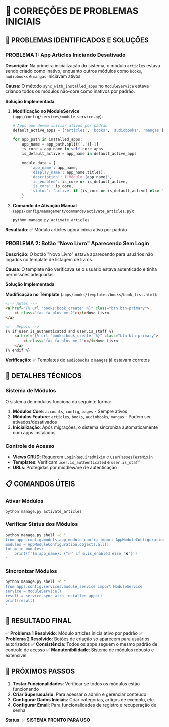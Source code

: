 # 🔧 **CORREÇÕES DE PROBLEMAS INICIAIS**

## 🎯 **PROBLEMAS IDENTIFICADOS E SOLUÇÕES**

### **PROBLEMA 1: App Articles Iniciando Desativado**

**Descrição**: Na primeira inicialização do sistema, o módulo `articles` estava sendo criado como inativo, enquanto outros módulos como `books`, `audiobooks` e `mangas` iniciavam ativos.

**Causa**: O método `sync_with_installed_apps` no `ModuleService` estava criando todos os módulos não-core como inativos por padrão.

**Solução Implementada**:

1. **Modificação no ModuleService** (`apps/config/services/module_service.py`):
   ```python
   # Apps que devem iniciar ativos por padrão
   default_active_apps = ['articles', 'books', 'audiobooks', 'mangas']
   
   for app_path in installed_apps:
       app_name = app_path.split('.')[-1]
       is_core = app_name in self.core_apps
       is_default_active = app_name in default_active_apps
       
       module_data = {
           'app_name': app_name,
           'display_name': app_name.title(),
           'description': f'Módulo {app_name}',
           'is_enabled': is_core or is_default_active,
           'is_core': is_core,
           'status': 'active' if (is_core or is_default_active) else 'inactive'
       }
   ```

2. **Comando de Ativação Manual** (`apps/config/management/commands/activate_articles.py`):
   ```bash
   python manage.py activate_articles
   ```

**Resultado**: ✅ Módulo articles agora inicia ativo por padrão

### **PROBLEMA 2: Botão "Novo Livro" Aparecendo Sem Login**

**Descrição**: O botão "Novo Livro" estava aparecendo para usuários não logados no template de listagem de livros.

**Causa**: O template não verificava se o usuário estava autenticado e tinha permissões adequadas.

**Solução Implementada**:

**Modificação no Template** (`apps/books/templates/books/book_list.html`):
```html
<!-- Antes -->
<a href="{% url 'books:book_create' %}" class="btn btn-primary">
    <i class="fas fa-plus me-2"></i>Novo Livro
</a>

<!-- Depois -->
{% if user.is_authenticated and user.is_staff %}
    <a href="{% url 'books:book_create' %}" class="btn btn-primary">
        <i class="fas fa-plus me-2"></i>Novo Livro
    </a>
{% endif %}
```

**Verificação**: ✅ Templates de `audiobooks` e `mangas` já estavam corretos

## 🔧 **DETALHES TÉCNICOS**

### **Sistema de Módulos**

O sistema de módulos funciona da seguinte forma:

1. **Módulos Core**: `accounts`, `config`, `pages` - Sempre ativos
2. **Módulos Feature**: `articles`, `books`, `audiobooks`, `mangas` - Podem ser ativados/desativados
3. **Inicialização**: Após migrações, o sistema sincroniza automaticamente com apps instalados

### **Controle de Acesso**

- **Views CRUD**: Requerem `LoginRequiredMixin` e `UserPassesTestMixin`
- **Templates**: Verificam `user.is_authenticated` e `user.is_staff`
- **URLs**: Protegidas por middleware de autenticação

## 📋 **COMANDOS ÚTEIS**

### **Ativar Módulos**
```bash
python manage.py activate_articles
```

### **Verificar Status dos Módulos**
```bash
python manage.py shell -c "
from apps.config.models.app_module_config import AppModuleConfiguration
modules = AppModuleConfiguration.objects.all()
for m in modules:
    print(f'{m.app_name}: {"✅" if m.is_enabled else "❌"}')
"
```

### **Sincronizar Módulos**
```bash
python manage.py shell -c "
from apps.config.services.module_service import ModuleService
service = ModuleService()
result = service.sync_with_installed_apps()
print(result)
"
```

## 🎯 **RESULTADO FINAL**

✅ **Problema 1 Resolvido**: Módulo articles inicia ativo por padrão
✅ **Problema 2 Resolvido**: Botões de criação só aparecem para usuários autorizados
✅ **Consistência**: Todos os apps seguem o mesmo padrão de controle de acesso
✅ **Manutenibilidade**: Sistema de módulos robusto e extensível

## 🚀 **PRÓXIMOS PASSOS**

1. **Testar Funcionalidades**: Verificar se todos os módulos estão funcionando
2. **Criar Superusuário**: Para acessar o admin e gerenciar conteúdo
3. **Configurar Dados Iniciais**: Criar categorias, artigos de exemplo, etc.
4. **Configurar Email**: Para funcionalidades de registro e recuperação de senha

**Status**: ✅ **SISTEMA PRONTO PARA USO** 
